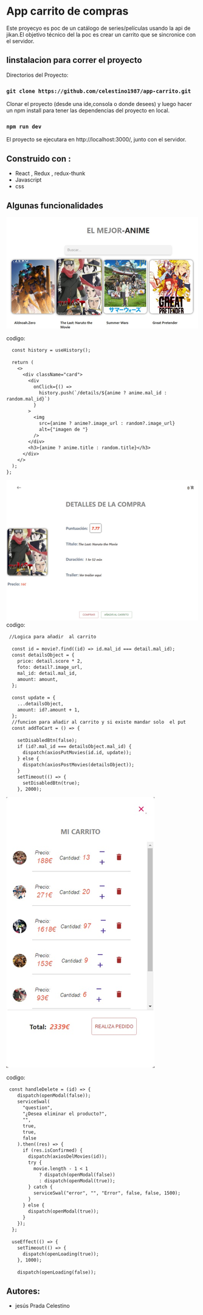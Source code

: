 # App  carrito de compras

Este proyecyo es poc de un catálogo de series/películas usando la api de jikan.El objetivo técnico del la poc es crear un carrito que se sincronice con el servidor.

## Iinstalacion para correr el proyecto

Directorios del Proyecto:

### `git clone https://github.com/celestino1987/app-carrito.git`

 Clonar el proyecto (desde una ide,consola o donde desees) y luego hacer un npm install para tener las dependencias del proyecto en local.

### `npm run dev `
El proyecto se ejecutara en  http://localhost:3000/,
junto con el servidor.

 
## Construido con :
- React , Redux , redux-thunk 
- Javascript 
- css




## Algunas funcionalidades
![Inicio aplicacion](/src/img/portada.jpg)

codigo:
~~~ export const AppCard = ({ anime, random }) => {
  const history = useHistory();

  return (
    <>
      <div className="card">
        <div
          onClick={() =>
            history.push(`/details/${anime ? anime.mal_id : random.mal_id}`)
          }
        >
          <img
            src={anime ? anime?.image_url : random?.image_url}
            alt={"imagen de "}
          />
        </div>
        <h3>{anime ? anime.title : random.title}</h3>
      </div>
    </>
  );
}; 
~~~ 


![detalles del articulo](/src/img/detalles.jpg)
codigo:


~~~ 
 //Logica para añadir  al carrito

  const id = movie?.find((id) => id.mal_id === detail.mal_id);
  const detailsObject = {
    price: detail.score * 2,
    foto: detail?.image_url,
    mal_id: detail.mal_id,
    amount: amount,
  };

  const update = {
    ...detailsObject,
    amount: id?.amount + 1,
  };
  //funcion para añadir al carrito y si existe mandar solo  el put
  const addToCart = () => {
 
    setDisabledBtn(false);
    if (id?.mal_id === detailsObject.mal_id) {
      dispatch(axiosPutMovies(id.id, update));
    } else {
      dispatch(axiosPostMovies(detailsObject));
    }
    setTimeout(() => {
      setDisabledBtn(true);
    }, 2000);

~~~ 
![Carrito de compras](/src/img/carrito.jpg)

codigo:
~~~
 const handleDelete = (id) => {
    dispatch(openModal(false));
    serviceSwal(
      "question",
      "¿Desea eliminar el producto?",
      "",
      true,
      true,
      false
    ).then((res) => {
      if (res.isConfirmed) {
        dispatch(axiosDelMovies(id));
        try {
          movie.length - 1 < 1
            ? dispatch(openModal(false))
            : dispatch(openModal(true));
        } catch {
          serviceSwal("error", "", "Error", false, false, 1500);
        }
      } else {
        dispatch(openModal(true));
      }
    });
  };

  useEffect(() => {
    setTimeout(() => {
      dispatch(openLoading(true));
    }, 1000);

    dispatch(openLoading(false));
~~~


## Autores:
- jesús Prada Celestino
